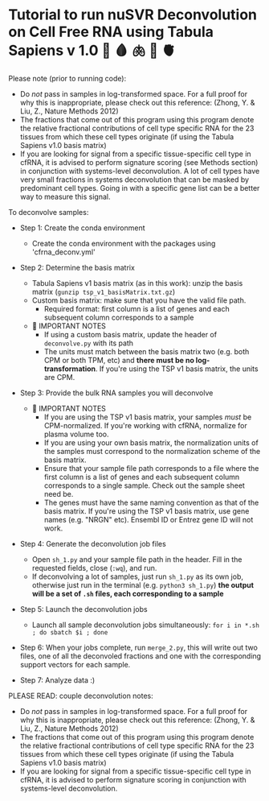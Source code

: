 # Tutorial to run nuSVR Deconvolution on Cell Free RNA using Tabula Sapiens v 1.0 🧬 🩸 🫁  🧠 🫀

Please note (prior to running code):
* Do *not* pass in samples in log-transformed space. For a full proof for why this is inappropriate, please check out this reference: (Zhong, Y. & Liu, Z., Nature Methods 2012)
* The fractions that come out of this program using this program denote the relative fractional contributions of cell type specific RNA for the 23 tissues from which these cell types originate (if using the Tabula Sapiens v1.0 basis matrix) 
* If you are looking for signal from a specific tissue-specific cell type in cfRNA, it is advised to perform signature scoring (see Methods section) in conjunction with systems-level deconvolution. A lot of cell types have very small fractions in systems deconvolution that can be masked by predominant cell types. Going in with a specific gene list can be a better way to measure this signal.

To deconvolve samples:

* Step 1: Create the conda environment
	* Create the conda environment with the packages using 'cfrna_deconv.yml'

* Step 2: Determine the basis matrix
	* Tabula Sapiens v1 basis matrix (as in this work): unzip the basis matrix (`gunzip tsp_v1_basisMatrix.txt.gz`)
	* Custom basis matrix: make sure that you have the valid file path.
		-  Required format: first column is a list of genes and each subsequent column corresponds to a sample 
	* 🚨 IMPORTANT NOTES
		- If using a custom basis matrix, update the header of `deconvolve.py` with its path
		- The units must match between the basis matrix two (e.g. both CPM or both TPM, etc) and **there must be no log-transformation**. If you're using the TSP v1 basis matrix, the units are CPM. 


* Step 3: Provide the bulk RNA samples you will deconvolve
	- 🚨 IMPORTANT NOTES
		- If you are using the TSP v1 basis matrix, your samples *must* be CPM-normalized. If you're working with cfRNA, normalize for plasma volume too.
		- If you are using your own basis matrix, the normalization units of the samples must correspond to the normalization scheme of the basis matrix. 
		- Ensure that your sample file path corresponds to a file where the first column is a list of genes and each subsequent column corresponds to a single sample. Check out the sample sheet need be.
		- The genes must have the same naming convention as that of the basis matrix. If you're using the TSP v1 basis matrix, use gene names (e.g. "NRGN" etc). Ensembl ID or Entrez gene ID will not work.
 
* Step 4: Generate the deconvolution job files
	- Open `sh_1.py` and your sample file path in the header. Fill in the requested fields, close (`:wq`), and run.
	- If deconvolving a lot of samples, just run `sh_1.py` as its own job, otherwise just run in the terminal (e.g. `python3 sh_1.py`)
	**the output will be a set of `.sh` files, each corresponding to a sample**

* Step 5: Launch the deconvolution jobs
	- Launch all sample deconvolution jobs simultaneously: `for i in *.sh ; do sbatch $i ; done`

* Step 6: When your jobs complete, run `merge_2.py`, this will write out two files, one of all the deconvoled fractions and one with the corresponding support vectors for each sample.

* Step 7: Analyze data :) 
 
PLEASE READ: couple deconvolution notes:
* Do *not* pass in samples in log-transformed space. For a full proof for why this is inappropriate, please check out this reference: (Zhong, Y. & Liu, Z., Nature Methods 2012)
* The fractions that come out of this program using this program denote the relative fractional contributions of cell type specific RNA for the 23 tissues from which these cell types originate (if using the Tabula Sapiens v1.0 basis matrix) 
* If you are looking for signal from a specific tissue-specific cell type in cfRNA, it is advised to perform signature scoring in conjunction with systems-level deconvolution.

